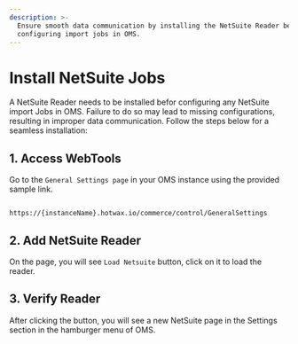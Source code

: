 ```yaml
---
description: >-
  Ensure smooth data communication by installing the NetSuite Reader before
  configuring import jobs in OMS.
---
```


# Install NetSuite Jobs

A NetSuite Reader needs to be installed befor configuring any NetSuite import Jobs in OMS. Failure to do so may lead to missing configurations, resulting in improper data communication. Follow the steps below for a seamless installation:

## 1. Access WebTools

Go to the `General Settings page` in your OMS instance using the provided sample link.

```

https://{instanceName}.hotwax.io/commerce/control/GeneralSettings

```

## 2. Add NetSuite Reader

On the page, you will see `Load Netsuite` button, click on it to load the reader.

## 3. Verify Reader

After clicking the button, you will see a new NetSuite page in the Settings section in the hamburger menu of OMS.
